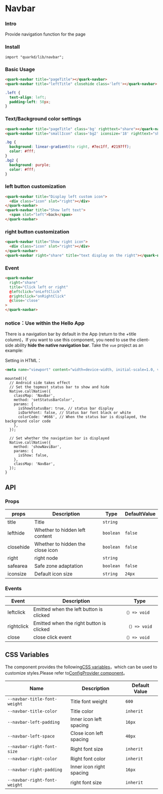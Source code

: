 # Navbar

### Intro

Provide navigation function for the page

### Install

```tsx
import "quarkd/lib/navbar";
```

### Basic Usage
```html
<quark-navbar title="pageTitle"></quark-navbar>
<quark-navbar title="leftTitle" closehide class='left'></quark-navbar>
```
```css
.left {
  text-align: left;
  padding-left: 50px;
}
```
### Text/Background color settings
```html
<quark-navbar title="pageTitle" class='bg' righttext="share"></quark-navbar>
<quark-navbar title="smallIcon" class='bg2' iconsize='18' righttext="share"></quark-navbar>
```
```css
.bg {
  background: linear-gradient(to right, #7ec1ff, #2197ff);
  color: #fff;
}
.bg2 {
  background: purple;
  color: #fff;
}
```
### left button customization
```html
<quark-navbar title="Display left custom icon">
  <div class="icon" slot="right"></div>
</quark-navbar>
<quark-navbar title="Show left text">
  <span slot="left">back</span>
</quark-navbar>
```

### right button customization
```html
<quark-navbar title="Show right icon">
  <div class="icon" slot="right"></div>
</quark-navbar>
<quark-navbar right="share" title="text display on the right"></quark-navbar>
```
### Event
```html
<quark-navbar
  right="share"
  title="Click left or right"
  @leftclick="onLeftClick"
  @rightclick="onRightClick"
  @close='close'
>
</quark-navbar>
```
### notice：Use within the Hello App

There is a navigation bar by default in the App (return to the +title column)，If you want to use this component, you need to use the client-side ability **hide the native navigation bar**. Take the `vue` project as an example:

Setting in HTML：
```html
<meta name="viewport" content="width=device-width, initial-scale=1.0, viewport-fit=cover">
```

```tsx
mounted(){
  // Android side takes effect
  // Set the topmost status bar to show and hide
  Native.callNative({
    classMap: 'NavBar',
    method: 'setStatusBarColor',
    params: {
      isShowStatusBar: true, // status bar display
      isDarkFont: false, // Status bar font black or white
      colorCode: '#666', // When the status bar is displayed, the background color code
    },
  });

  // Set whether the navigation bar is displayed
  Native.callNative({
    method: 'showNaviBar',
    params: {
      isShow: false,
    },
    classMap: 'NavBar',
  });
}
```

## API

### Props

| props         | Description                             | Type   | DefaultValue           |
|--------------|----------------------------------|--------|------------------|
| title        | Title | `string`                     |
| lefthide      | Whether to hidden left content               | `boolean` | `false`
| closehide      | Whether to hidden the close icon            | `boolean` | `false`
| right      | right node | `string`                   |
| safearea      | Safe zone adaptation | `boolean`                 | `false`
| iconsize      | Default icon size | `string`                   |`24px`



### Events

| Event         | Description                            | Type |
|--------------|----------------------------------|--------|
| leftclick     | Emitted when the left button is clicked         |  `（）=> void   `     |
| rightclick    | Emitted when the right button is clicked       |    ` （）=> void`     |
| close    | close click event            |     `（）=> void`     |

## CSS Variables

The component provides the following[CSS variables](https://developer.mozilla.org/zh-CN/docs/Web/CSS/Using_CSS_custom_properties)，which can be used to customize styles.Please refer to[ConfigProvider component](#/zh-CN/guide/theme)。

| Name                     | Description                                  | Default Value          |
| ------------------------ | -----------------------------------  | --------------- |
| `--navbar-title-font-weight` | Title font weight                  |         `600`
| `--navbar-title-color` | Title color                          |         `inherit`
| `--navbar-left-padding` | Inner icon left spacing                  |         `16px`
| `--navbar-left-space`    |  Close icon left spacing                  | `40px`
| `--navbar-right-font-size` | Right font size                          |      `inherit`
| `--navbar-right-color`     | Right font color                           |        `inherit`
| `--navbar-right-padding`    |  Inner icon right spacing                            | `16px`
| `--navbar-right-font-weight`    | right font size                     | `inherit`